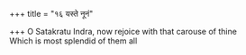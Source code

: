 +++
title = "१६ यस्ते नूनं"

+++
O Satakratu Indra, now rejoice with that carouse of thine  
     Which is most splendid of them all